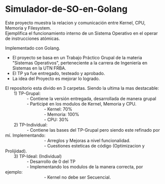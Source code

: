 # Simulador-de-SO-en-Golang
Este proyecto muestra la relacion y comunicación entre Kernel, CPU, Memoria y Filesystem. <br>
Ejemplifica el funcionamiento interno de un Sistema Operativo en el operar de instrucciones atómicas. <br>

Implementado con Golang.

- El proyecto se basa en un Trabajo Práctico Grupal de la materia "Sistemas Operativos", perteneciente a la carrera de Ingeniería en Sistemas en la UTN FRBA.<br>
- El TP ya fue entregado, testeado y aprobado.<br>
- La idea del Proyecto es mejorar lo logrado.<br>

El repositorio esta divido en 3 carpetas. Siendo la ultima la mas destacable:<br>
&emsp;&emsp;1) TP-Grupal: <br>
&emsp;&emsp;&emsp;&emsp;&emsp;- Contiene la versión entregada, desarrollada de manera grupal<br>
&emsp;&emsp;&emsp;&emsp;&emsp;- Participé en los modulos de Kernel, Memoria y CPU.<br>
&emsp;&emsp;&emsp;&emsp;&emsp;&emsp;&emsp;&emsp;&emsp;- Kernel: 70%<br>
&emsp;&emsp;&emsp;&emsp;&emsp;&emsp;&emsp;&emsp;&emsp;- Memoria: 100%<br>
&emsp;&emsp;&emsp;&emsp;&emsp;&emsp;&emsp;&emsp;&emsp;- CPU: 30%<br>
&emsp;&emsp;2) TP-Individual:<br>
&emsp;&emsp;&emsp;&emsp;&emsp;- Contiene las bases del TP-Grupal pero siendo este refinado por mí. Implementando:<br>
&emsp;&emsp;&emsp;&emsp;&emsp;&emsp;&emsp;&emsp;&emsp;- Arreglos y Mejoras a nivel funcionalidad.<br>
&emsp;&emsp;&emsp;&emsp;&emsp;&emsp;&emsp;&emsp;&emsp;- Cuestiones esteticas de código (Optimizacion y Prolijidad).<br>
&emsp;&emsp;3) TP-Ideal: (Individual)<br>
&emsp;&emsp;&emsp;&emsp;&emsp;- Desarrollo de 0 del TP<br>
&emsp;&emsp;&emsp;&emsp;&emsp;- Implementando los modulos de la manera correcta, por ejemplo:<br>
&emsp;&emsp;&emsp;&emsp;&emsp;&emsp;&emsp;&emsp;&emsp;- Kernel no debe ser Secuencial.<br>
